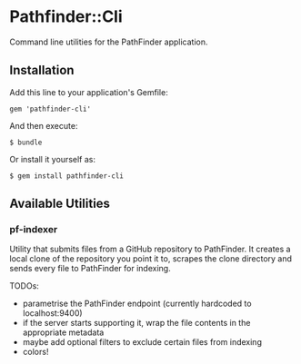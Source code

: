 # Pathfinder::Cli

Command line utilities for the PathFinder application.

## Installation

Add this line to your application's Gemfile:

    gem 'pathfinder-cli'

And then execute:

    $ bundle

Or install it yourself as:

    $ gem install pathfinder-cli

## Available Utilities

### pf-indexer

Utility that submits files from a GitHub repository to PathFinder. It creates a local clone of the repository you point it to, scrapes the clone directory and sends every file to PathFinder for indexing.

TODOs:

* parametrise the PathFinder endpoint (currently hardcoded to localhost:9400)
* if the server starts supporting it, wrap the file contents in the appropriate metadata
* maybe add optional filters to exclude certain files from indexing
* colors!

